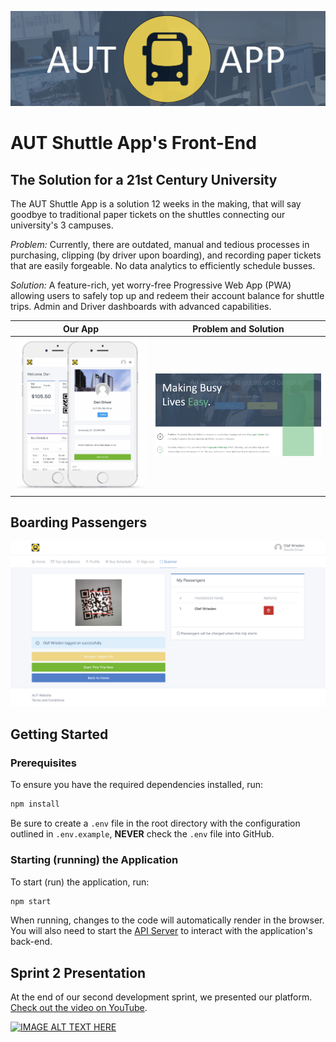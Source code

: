 ![Logo](/screenshots/aut-shuttle-app.png)

# AUT Shuttle App's Front-End

## The Solution for a 21st Century University
The AUT Shuttle App is a solution 12 weeks in the making, that will say goodbye to traditional paper tickets on the shuttles connecting our university's 3 campuses.

*Problem:* Currently, there are outdated, manual and tedious processes in purchasing, clipping (by driver upon boarding), and recording paper tickets that are easily forgeable. No data analytics to efficiently schedule busses.

*Solution:* A feature-rich, yet worry-free Progressive Web App (PWA) allowing users to safely top up and redeem their account balance for shuttle trips. Admin and Driver dashboards with advanced capabilities.


Our App | Problem and Solution
:-------------------------:|:-------------------------:
![App Mockup](/screenshots/mock-up.png)  |  ![Problem and Solution](/screenshots/problem-solution.png)

## Boarding Passengers
![Passenger Boarding](/screenshots/passenger-boarding.png)


## Getting Started

### Prerequisites

To ensure you have the required dependencies installed, run:

```javascript
npm install
```

Be sure to create a `.env` file in the root directory with the configuration outlined in `.env.example`, **NEVER** check the `.env` file into GitHub.

### Starting (running) the Application

To start (run) the application, run:

```javascript
npm start
```
When running, changes to the code will automatically render in the browser. You will also need to start the [API Server](https://github.com/aut-shuttle/api) to interact with the application's back-end.


## Sprint 2 Presentation

At the end of our second development sprint, we presented our platform. [Check out the video on YouTube](https://youtu.be/LtgKkVBSTFQ).

[![IMAGE ALT TEXT HERE](https://img.youtube.com/vi/LtgKkVBSTFQ/0.jpg)](https://www.youtube.com/watch?v=LtgKkVBSTFQ)
